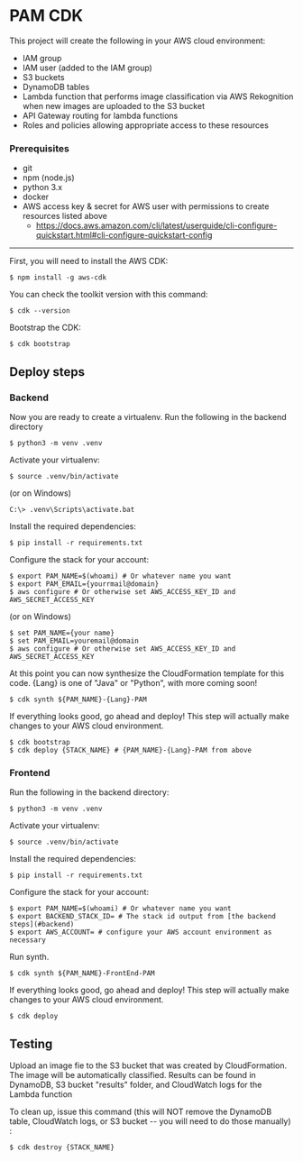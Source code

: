 # PAM CDK

This project will create the following in your AWS cloud environment:

- IAM group
- IAM user (added to the IAM group)
- S3 buckets
- DynamoDB tables
- Lambda function that performs image classification via AWS Rekognition when new images are uploaded to the S3 bucket
- API Gateway routing for lambda functions
- Roles and policies allowing appropriate access to these resources

### Prerequisites

- git
- npm (node.js)
- python 3.x
- docker
- AWS access key & secret for AWS user with permissions to create resources listed above
  - https://docs.aws.amazon.com/cli/latest/userguide/cli-configure-quickstart.html#cli-configure-quickstart-config

---

First, you will need to install the AWS CDK:

```
$ npm install -g aws-cdk
```

You can check the toolkit version with this command:

```
$ cdk --version
```

Bootstrap the CDK:

```
$ cdk bootstrap
```

## Deploy steps

### Backend

Now you are ready to create a virtualenv. Run the following in the backend directory

```
$ python3 -m venv .venv
```

Activate your virtualenv:

```
$ source .venv/bin/activate
```

(or on Windows)

```
C:\> .venv\Scripts\activate.bat
```

Install the required dependencies:

```
$ pip install -r requirements.txt
```

Configure the stack for your account:

```
$ export PAM_NAME=$(whoami) # Or whatever name you want
$ export PAM_EMAIL={yourrmail@domain}
$ aws configure # Or otherwise set AWS_ACCESS_KEY_ID and AWS_SECRET_ACCESS_KEY
```

(or on Windows)

```
$ set PAM_NAME={your name}
$ set PAM_EMAIL=youremail@domain
$ aws configure # Or otherwise set AWS_ACCESS_KEY_ID and AWS_SECRET_ACCESS_KEY
```

At this point you can now synthesize the CloudFormation template for this code.
{Lang} is one of "Java" or "Python", with more coming soon!

```
$ cdk synth ${PAM_NAME}-{Lang}-PAM
```

If everything looks good, go ahead and deploy! This step will actually make
changes to your AWS cloud environment.

```
$ cdk bootstrap
$ cdk deploy {STACK_NAME} # {PAM_NAME}-{Lang}-PAM from above
```

### Frontend

Run the following in the backend directory:

```
$ python3 -m venv .venv
```

Activate your virtualenv:

```
$ source .venv/bin/activate
```

Install the required dependencies:

```
$ pip install -r requirements.txt
```

Configure the stack for your account:

```
$ export PAM_NAME=$(whoami) # Or whatever name you want
$ export BACKEND_STACK_ID= # The stack id output from [the backend steps](#backend)
$ export AWS_ACCOUNT= # configure your AWS account environment as necessary
```

Run synth.

```
$ cdk synth ${PAM_NAME}-FrontEnd-PAM
```

If everything looks good, go ahead and deploy! This step will actually make
changes to your AWS cloud environment.

```
$ cdk deploy
```

## Testing

Upload an image fie to the S3 bucket that was created by CloudFormation.
The image will be automatically classified.
Results can be found in DynamoDB, S3 bucket "results" folder, and CloudWatch logs for the Lambda function

To clean up, issue this command (this will NOT remove the DynamoDB
table, CloudWatch logs, or S3 bucket -- you will need to do those manually) :

```
$ cdk destroy {STACK_NAME}
```
